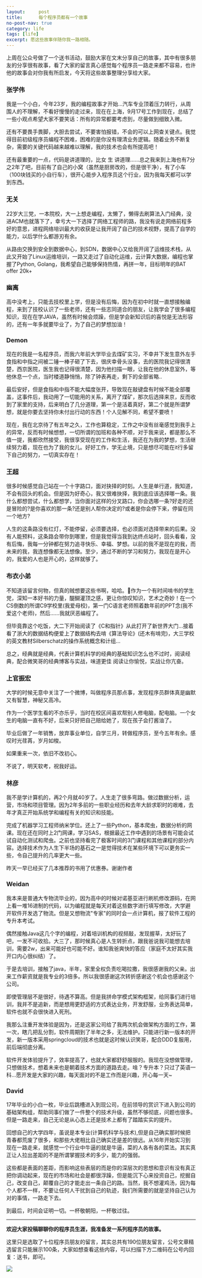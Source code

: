 ```yaml
---
layout:     post
title:      每个程序员都有一个故事
no-post-nav: true
category: life
tags: [life]
excerpt: 愿这些故事伴随你我一路相随。	
---
```


上周在公众号做了一个送书活动，鼓励大家在文末分享自己的故事，其中有很多朋友的分享很有故事，看了大家的留言真心感觉每个程序员一路走来都不容易，也许他的故事会对你我有所启发，今天将这些故事整理分享给大家。

###  张学伟

我是一个小白，今年23岁，我的编程故事才开始…汽车专业顶着压力转行，从周围人的不理解，不看好慢慢的走过来，现在在上海，9月17号工作到现在，总结了一些小观点希望大家不要笑话：所有的异常都要考虑到，尽量做到细致入微。

还有不要畏手畏脚，大胆去尝试，不要害怕报错，不会的可以上网查关键点。我觉得目前初级程序员编程不困难，困难的是你没有理清业务逻辑。随着业务不断复杂，需要的关键代码越来越难以理解，我的技术也会有所提高吧！

还有最重要的一点，代码是讲道理的，比女 生 讲道理……总之我来到上海也有7分之2年了吧，目前有了自己的小窝（虽然是厨房改的，但是很干净），有了小车（100块钱买的小自行车），很开心能步入程序员这个行业，因为我每天都可以学到东西。


###  无关

22岁大三党，一本院校，大一上想走编程，太懒了，懒得去刷算法入门经典，没进ACM也就落下了，幸亏大一下选择了网络工程师的路，我没有说走网络前程多好的意思，进程网络培训最大的收获是让我开阔了自己的技术视野，提高了自学的能力，以后学什么都游刃有余。

从路由交换到安全到数据中心，到SDN，数据中心又给我开阔了运维技术栈，从此又开始了Linux运维培训，一路又走过了自动化运维，云计算大数据，编程也掌握了Python, Golang，我希望自己能够保持热情，再拼一年，目标明年的BAT offer 20k+


###  幽离

高中没考上，只能去技校里上学，但是没有后悔，因为在初中时就一直想接触编程，来到了技校认识了一些老师，还有一些志同道合的朋友，让我学会了很多编程知识，现在在学JAVA，虽然有时候会烦躁，但是学会新知识后的喜悦是无法形容的，还有一年多就要毕业了，为了自己的梦想加油！

###  Demon

现在的我是一名程序员，而我六年前大学毕业去煤矿实习，不幸井下发生意外左手食指和中指之间被二锤一棒子砸了下去，很庆幸骨头没事，去的医院我记得很清楚，西京医院，医生我也记得很清楚，因为他扫描一眼，让我在他的休息室外，等他休息一个点，当时楼道静悄悄，除了钟表再走，剩下的全部省略..

最后安好，但是食指和中指不能大幅度张开，导致现在敲键盘有时候不能全部覆盖，这事件后，我动用了一切能用的关系，离开了煤矿，那次后选择来京，反而收到了家里的支持，后来明白了几分道理，第一个是活着真好，第二个就是所谓梦想，就是你要去坚持你未付出行动的东西！个人见解不同，希望不要喷！

现在，我在北京待了有五年之久，工作也算稳定，工作之中没有丝毫感觉到我手上的异常，反而有时候想想，一切所谓的加班和各种不顺，对于我来说，都是那么不值一提，我都欣然接受，我很享受现在的工作和生活，我还在为我的梦想，生活继续努力着，现在也为了我的女儿。好好工作，学无止境，只是想尽可能在it行多留下自己的努力，一切真实存在！

###  王超

很多时候感觉自己站在一个十字路口，面对抉择的时刻。人生是单行道，我知道，不会有回头的机会。但是因为好奇心，我又很难抉择，我到底应该选择哪一条。我什么都想尝试，什么都想学，当你面对这样的分叉路口，你会选哪一条?好走的还是冒险的?是你喜欢的那一条?还是别人帮你决定的?或者是你会停下来，停留在同一个地方?

人生的这条路没有红灯，不能停留，必须要选择，也必须面对选择带来的后果。没有人能预料，这条路会带你到哪里，但是我觉得当我到达终点站时，回头看看，没有后悔，我每一分钟都在努力追寻快乐、幸福、梦想。以前的我不是现在的我，而未来的我，我连想像都无法想像。至少，通过不断的学习和努力，我现在是开心的，我爱的人也是开心的，这样就够了。


###  布衣小弟

不知道该留言何物，但真的贼想要这些书啊，哈哈。😬作为一个有时间啃书的学生党，深知一本好书的力量，醍醐灌顶之感，更让你惊叹知识，艺术之奇妙！在一个CS倒数的所谓C9学校里(我爱母校)，第一门C语言老师照着数年前的PPT念(我不爱这个老师)，然后……我就厌恶编程了。

但毕竟靠这个吃饭，大二下开始阅读了《C和指针》从此打开了新世界大门…接着看了浙大的数据结构便爱上了数据结构去啃《算法导论》(还木有啃完)，大三学校的英文教材Silberschatz的操作系统概念和计组…

总之，经典就是经典，代表计算机科学的经典的基础知识怎么也不过时，阅读经典，配合微笑哥的经典博客与实战，味道更佳
阅读让你愉悦，实战让你亢奋。


###  上官振宏

大学的时候无意中关注了一个微博，叫做程序员那点事，发现程序员群体真是幽默又有智慧，神秘又高冷。

作为一个医学生看的不亦乐乎，当时在校区间喜欢帮别人修电脑，配电脑。一个女生的电脑一直有不好，后来只好把自己赔给她了，现在孩子会打酱油了。

毕业后做了一年销售，放弃事业单位，自学三月，转做程序员，至今五年有余。感叹时光荏苒，岁月如梭。

如果重来一次，依旧不改初心。

不说了，明天软考，祝我好运。

###  林彦

我不是学计算机的，再2个月就40岁了。人生走了很多弯路。做过数据分析，运营，市场和项目管理。因为2年多前的一些职业经历和去年大龄求职时的艰难，去年才真正开始系统学和编程有关的知识和技能。

完成了机器学习工程师纳米学位。还上了一些Python，基本爬虫，数据分析的网课。现在还在同时上2门网课，学习SAS，根据最近工作中遇到的场景有可能会试试自动化测试和爬虫。之前也坚持看完了极客时间的3门课程和其他课程的部分内容。选择技术作为人生下半场的基石之一是觉得技术在某些环境下可以更务实一些，令自己提升的几率更大一些。

昨天一早已经买了几本推荐的书用了优惠券。谢谢作者


###  Weidan

我本来是普通大专物流毕业的，因为高中的时候对诺基亚进行刷机修改源码，在网上看一堆16进制的代码，以为编程就是每天对着这些数字进行填写修改，大学避开软件开发选了物流。但是又想物流"专家"的同时会一点计算机，报了软件工程的专升本考试。

偶然接触Java这几个字的编程，对着培训机构的视频敲，发现握草，太好玩了吧，一发不可收拾。大三了，那时候真心是人生转折点，跟我爸说我可能想去培训，需要2w，出来可能好也可能不好。谁知我爸爽快的答应（家庭不太好其实我开口内心很纠结）了。

于是去培训，接触了java，半年，家里全权负责吃喝拉撒，我很感谢我的父亲。出来工作薪资就是我专业的3倍多。所以我很感谢这次转折感谢这个机会也感谢这个公司。

即使管理层不是很好，待遇不算高。但是我拼命学模式架构框架，给同事们进行培训，我并不是追新，而是想用更舒适的方式表达业务，开发舒服，业务表达简单，软件也就不会很快进入死刑。

我那么注重开发体验是因为，还是这家公司给了我两次机会做架构方面的工作，第一次，瞎几把乱分割，软件周期到了半年之多，无法维护。只能进行新一版本的开发，新一版本采用springcloud的技术也就是这时候认识笑哥，配合DDD复服用，前后端彻底分离。

软件开发体验提升了，效率提高了，也就大家都舒舒服服的。我现在没想做管理，只想做技术，想着未来也是朝着技术方面的道路去走。啥？专升本？只过了英语一科…愿开发是大家的兴趣，每天面对的不是工作而是兴趣，开心每一天~


###  David

17年毕业的小白一枚，毕业后跳槽进入到现公司，在前领导的赏识下进入到公司的基础架构组，帮助同事们做了一件整个的技术升级，虽然不够彻底，问题也很多。但是一路走来，自己无论是从心态上还是技术上都有了踏踏实实的提升。

回想自己的大学四年，虽说是本专业(计算机科学与技术),但是自己确实那时候把青春都荒废了很多，和那些大佬相比自己确实还是差的很远。从16年开始实习到现在一路走来，就感觉一个行业中牛逼的就是牛逼，菜的人各有各的菜法。其实真正让人拉出差距的不是所谓掌握技术的多少，能力的强弱。

这些都是表面的差距，而影响这些表层的而是你的深层次的思想和意识有没有真正把你调动起来，现在的市场和社会是都很浮躁，但是能沉下心来投资自己，挖掘自己，改变自己，颠覆自己的才能走出一条自己的路。当然，我不想灌鸡汤，因为每个人都不一样，不要让任何人干扰到自己的轨迹，我们所需要的就是坚持自己认为对的事情，一路走下去。

到最后，时间会证明一切。一杯敬朝阳，一杯敬过往。

---

**欢迎大家投稿聊聊你的程序员生涯，我准备发一系列程序员的故事。**

这里只是选取了十位程序员朋友的留言，其实总共有190位朋友留言，公号文章精选留言只能展示100条，大家如想查看这些内容，可以扫描下方二维码在公号内回复：送书，即可。

![](http://www.itmind.net/assets/images/2018/life/flyever.jpg)





